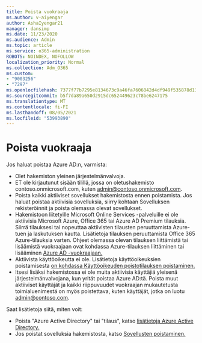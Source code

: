 ```yaml
---
title: Poista vuokraaja
ms.author: v-aiyengar
author: AshaIyengar21
manager: dansimp
ms.date: 11/23/2020
ms.audience: Admin
ms.topic: article
ms.service: o365-administration
ROBOTS: NOINDEX, NOFOLLOW
localization_priority: Normal
ms.collection: Adm_O365
ms.custom:
- "9003256"
- "7297"
ms.openlocfilehash: 7377f77b7295e8134673c9a46fa7606842d4df949f535878d13986c6d39d0b5e
ms.sourcegitcommit: b5f7da89a650d2915dc652449623c78be6247175
ms.translationtype: MT
ms.contentlocale: fi-FI
ms.lasthandoff: 08/05/2021
ms.locfileid: "53993890"
---
```

# <a name="delete-tenant"></a>Poista vuokraaja

Jos haluat poistaa Azure AD:n, varmista:
- Olet hakemiston yleinen järjestelmänvalvoja.
- ET ole kirjautunut sisään tilillä, jossa on oletushakemisto contoso.onmicrosoft.com, kuten admin@contoso.onmicrosoft.com.
- Poista kaikki aktiiviset sovellukset hakemistosta ennen poistamista. Jos haluat poistaa aktiivisia sovelluksia, siirry kohtaan Sovelluksen rekisteröinnit ja poista olemassa olevat sovellukset.
- Hakemistoon liitetyille Microsoft Online Services -palveluille ei ole aktiivisia Microsoft Azure, Office 365 tai Azure AD Premium tilauksia. Siirrä tilauksesi tai nopeuttaa aktiivisten tilausten peruuttamista Azure-tuen ja laskutuksen kautta. Lisätietoja tilauksen peruuttamista Office 365 Azure-tilauksia varten. Ohjeet olemassa olevan tilauksen liittämistä tai lisäämistä vuokraajaan ovat kohdassa Azure-tilauksen liittäminen tai lisääminen [Azure AD -vuokraajaan.](https://docs.microsoft.com/azure/active-directory/fundamentals/active-directory-how-subscriptions-associated-directory)
- Aktiivista käyttöoikeutta ei ole. Lisätietoja käyttöoikeuksien poistamisesta [on kohdassa Käyttöoikeuden poistotilauksen poistaminen.](https://docs.microsoft.com/azure/active-directory/enterprise-users/directory-delete-howto#delete-a-subscription)
- Itsesi lisäksi hakemistossa ei ole muita aktiivisia käyttäjiä yleisenä järjestelmänvalvojana, kun yrität poistaa Azure AD:tä. Poista muut aktiiviset käyttäjät ja kaikki riippuvuudet vuokraajan mukautetusta toimialuenimestä on myös poistettava, kuten käyttäjät, jotka on luotu admin@contoso.com.

Saat lisätietoja siitä, miten voit:
- Poista "Azure Active Directory" tai "tilaus", katso [lisätietoja Azure Active Directory.](https://docs.microsoft.com/azure/active-directory/users-groups-roles/directory-delete-howto)
- Jos poistat sovelluksia hakemistosta, katso [Sovellusten poistaminen.](https://docs.microsoft.com/azure/active-directory/develop/quickstart-remove-app) 
